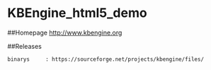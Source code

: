 KBEngine_html5_demo
=============

##Homepage
http://www.kbengine.org


##Releases

	binarys		: https://sourceforge.net/projects/kbengine/files/


